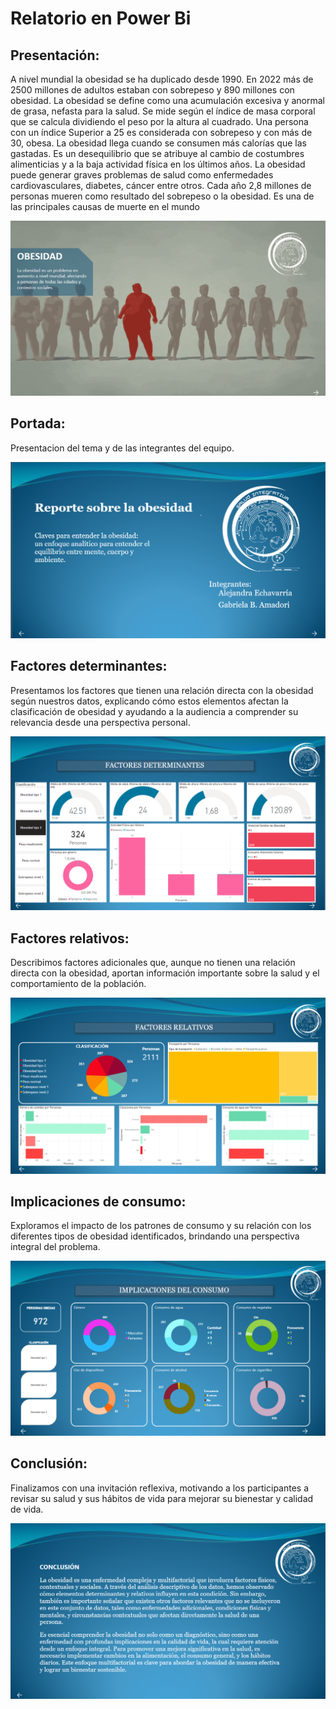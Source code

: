 # Relatorio en Power Bi

## Presentación:

A nivel mundial la obesidad se ha duplicado desde 1990. En 2022 más de 2500 millones de adultos estaban con sobrepeso y 890 millones con obesidad. La obesidad se define como una acumulación excesiva y anormal de grasa, nefasta para la salud. Se mide según el índice de masa corporal que se calcula dividiendo el peso por la altura al cuadrado. Una persona con un índice Superior a 25 es considerada con sobrepeso y con más de 30, obesa. La obesidad llega cuando se consumen más calorías que las gastadas. Es un desequilibrio que se atribuye al cambio de costumbres alimenticias y a la baja actividad física en los últimos años. La obesidad puede generar graves problemas de salud como enfermedades cardiovasculares, diabetes, cáncer entre otros. Cada año 2,8 millones de personas mueren como resultado del sobrepeso o la obesidad. Es una de las principales causas de muerte en el mundo

![alt text](image.png)

## Portada:

Presentacion del tema y de las integrantes del equipo.

![alt text](image-1.png)

## Factores determinantes:

Presentamos los factores que tienen una relación directa con la obesidad según nuestros datos, explicando cómo estos elementos afectan la clasificación de obesidad y ayudando a la audiencia a comprender su relevancia desde una perspectiva personal.

![alt text](image-2.png)

## Factores relativos:

Describimos factores adicionales que, aunque no tienen una relación directa con la obesidad, aportan información importante sobre la salud y el comportamiento de la población.

![alt text](image-3.png)

## Implicaciones de consumo:

Exploramos el impacto de los patrones de consumo y su relación con los diferentes tipos de obesidad identificados, brindando una perspectiva integral del problema.

![alt text](image-4.png)

## Conclusión:

Finalizamos con una invitación reflexiva, motivando a los participantes a revisar su salud y sus hábitos de vida para mejorar su bienestar y calidad de vida.

![alt text](image-5.png)
